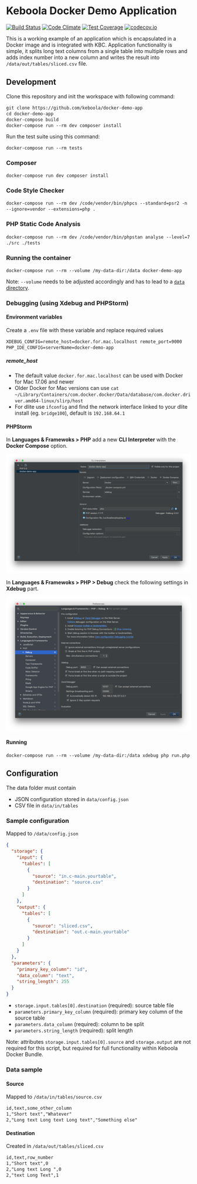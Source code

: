 # Keboola Docker Demo Application

[![Build Status](https://travis-ci.org/keboola/docker-demo-app.svg?branch=master)](https://travis-ci.org/keboola/docker-demo-app) [![Code Climate](https://codeclimate.com/github/keboola/docker-demo-app/badges/gpa.svg)](https://codeclimate.com/github/keboola/docker-demo-app) [![Test Coverage](https://codeclimate.com/github/keboola/docker-demo-app/badges/coverage.svg)](https://codeclimate.com/github/keboola/docker-demo-app/coverage) [![codecov.io](http://codecov.io/github/keboola/docker-demo-app/coverage.svg?branch=master)](http://codecov.io/github/keboola/docker-demo-app?branch=master)

This is a working example of an application which is encapsulated in a Docker image and is integrated with KBC. Application functionality is simple, it splits long text columns from a single table into multiple rows and adds index number into a new column and writes the result into `/data/out/tables/sliced.csv` file.

## Development
 
Clone this repository and init the workspace with following command:

```
git clone https://github.com/keboola/docker-demo-app
cd docker-demo-app
docker-compose build
docker-compose run --rm dev composer install
```

Run the test suite using this command:

```
docker-compose run --rm tests
```

### Composer

```
docker-compose run dev composer install
```

### Code Style Checker
```
docker-compose run --rm dev /code/vendor/bin/phpcs --standard=psr2 -n --ignore=vendor --extensions=php .
```

### PHP Static Code Analysis

```
docker-compose run --rm dev /code/vendor/bin/phpstan analyse --level=7 ./src ./tests
```

### Running the container

```
docker-compose run --rm --volume /my-data-dir:/data docker-demo-app
```

Note: `--volume` needs to be adjusted accordingly and has to lead to a [`data` directory](http://developers.keboola.com/extend/common-interface/).

### Debugging (using Xdebug and PHPStorm)

#### Environment variables

Create a `.env` file with these variable and replace required values

```
XDEBUG_CONFIG=remote_host=docker.for.mac.localhost remote_port=9000
PHP_IDE_CONFIG=serverName=docker-demo-app
```
##### remote_host

 - The default value `docker.for.mac.localhost` can be used with Docker for Mac 17.06 and newer
 - Older Docker for Mac versions can use `cat ~/Library/Containers/com.docker.docker/Data/database/com.docker.driver.amd64-linux/slirp/host`
 - For dlite use `ifconfig` and find the network interface linked to your dlite install (eg. `bridge100`), default is `192.168.64.1` 

#### PHPStorm

In **Languages & Framewoks > PHP** add a new **CLI Interpreter** with the **Docker Compose** option.

![New CLI Interpreter](./docs/phpstorm-cli-interpreter.png)

In **Languages & Framewoks > PHP > Debug** check the following settings in **Xdebug** part.

![Debug](./docs/phpstorm-debug.png)

#### Running

```
docker-compose run --rm --volume /my-data-dir:/data xdebug php run.php
```

## Configuration

The data folder must contain 

 - JSON configuration stored in `data/config.json`
 - CSV file in `data/in/tables` 

### Sample configuration
Mapped to `/data/config.json` 

```json
{
  "storage": {
    "input": {
      "tables": [
        {
          "source": "in.c-main.yourtable",
          "destination": "source.csv"
        }
      ]
    },
    "output": {
      "tables": [
        {
          "source": "sliced.csv",
          "destination": "out.c-main.yourtable"
        }
      ]
    }
  },
  "parameters": {
    "primary_key_column": "id",
    "data_column": "text",
    "string_length": 255
  }
}
```

 - `storage.input.tables[0].destination` (required): source table file
 - `parameters.primary_key_column` (required): primary key column of the source table
 - `parameters.data_column` (required): column to be split
 - `parameters.string_length` (required): split length

Note: attributes `storage.input.tables[0].source` and `storage.output` are not required for this script, but required for full functionality within Keboola Docker Bundle.


### Data sample

#### Source
Mapped to `/data/in/tables/source.csv`

```
id,text,some_other_column
1,"Short text","Whatever"
2,"Long text Long text Long text","Something else"
```

#### Destination
Created in `/data/out/tables/sliced.csv`


```
id,text,row_number
1,"Short text",0
2,"Long text Long ",0
2,"text Long Text",1

```
